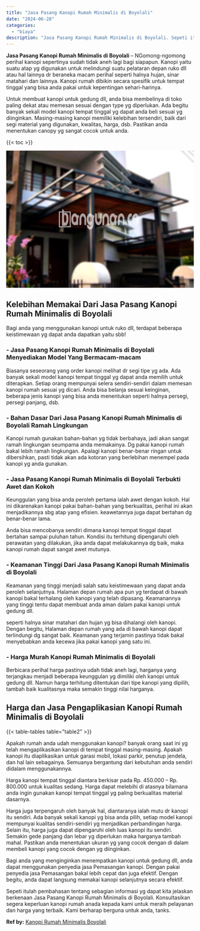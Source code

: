 ```yaml
---
title: "Jasa Pasang Kanopi Rumah Minimalis di Boyolali"
date: "2024-06-28"
categories: 
  - "biaya"
description: "Jasa Pasang Kanopi Rumah Minimalis di Boyolali. Sepeti itulah pembahasan tentang sebagian informasi yg dapat kita jelaskan berkenaan Jasa Pasang Kanopi Rumah..."
---
```


**Jasa Pasang Kanopi Rumah Minimalis di Boyolali** – NGomong-ngomong perihal kanopi sepertinya sudah tidak aneh lagi bagi siapapun. Kanopi yaitu suatu atap yg digunakan untuk melindungi suatu pelataran depan ruko dll atau hal lainnya dr beraneka macam perihal seperti halnya hujan, sinar matahari dan lainnya. Kanopi rumah dibikin secara spesifik untuk tempat tinggal yang bisa anda pakai untuk kepentingan sehari-harinya.

Untuk membuat kanopi untuk gedung dll, anda bisa membelinya di toko paling dekat atau memesan sesuai dengan type yg diperlukan. Ada begitu banyak sekali model kanopi tempat tinggal yg dapat anda beli sesuai yg diinginkan. Masing-masing kanopi memiliki kelebihan tersendiri, baik dari segi material yang digunakan, kwalitas, harga, dsb. Pastikan anda menentukan canopy yg sangat cocok untuk anda.

{{< toc >}}

![Jasa Pasang Kanopi Rumah Minimalis di Boyolali](/images/harga-kanopi-minimalis-09.png)

## Kelebihan Memakai Dari Jasa Pasang Kanopi Rumah Minimalis di Boyolali

Bagi anda yang menggunakan kanopi untuk ruko dll, terdapat beberapa keistimewaan yg dapat anda dapatkan yaitu sbb!

### \- Jasa Pasang Kanopi Rumah Minimalis di Boyolali Menyediakan Model Yang Bermacam-macam

Biasanya seseorang yang order kanopi melihat dr segi tipe yg ada. Ada banyak sekali model kanopi tempat tinggal yg dapat anda memilih untuk diterapkan. Setiap orang mempunyai selera sendiri-sendiri dalam memesan kanopi rumah sesuai yg dicari. Anda bisa belanja sesuai keinginan, beberapa jenis kanopi yang bisa anda menentukan seperti halnya persegi, persegi panjang, dsb.

### \- Bahan Dasar Dari Jasa Pasang Kanopi Rumah Minimalis di Boyolali Ramah Lingkungan

Kanopi rumah gunakan bahan-bahan yg tidak berbahaya, jadi akan sangat ramah lingkungan seumpama anda memakainya. Dg pakai kanopi rumah bakal lebih ramah lingkungan. Apalagi kanopi benar-benar ringan untuk dibersihkan, pasti tidak akan ada kotoran yang berlebihan menempel pada kanopi yg anda gunakan.

### \- Jasa Pasang Kanopi Rumah Minimalis di Boyolali Terbukti Awet dan Kokoh

Keunggulan yang bisa anda peroleh pertama ialah awet dengan kokoh. Hal ini dikarenakan kanopi pakai bahan-bahan yang berkualitas, perihal ini akan menjadikannya sbg atap yang efisien. keawetannya juga dapat bertahan dg benar-benar lama.

Anda bisa mencobanya sendiri dimana kanopi tempat tinggal dapat bertahan sampai puluhan tahun. Kondisi itu terhitung dipengaruhi oleh perawatan yang dilakukan, jika anda dapat melakukannya dg baik, maka kanopi rumah dapat sangat awet mutunya.

### \- Keamanan Tinggi Dari Jasa Pasang Kanopi Rumah Minimalis di Boyolali

Keamanan yang tinggi menjadi salah satu keistimewaan yang dapat anda peroleh selanjutnya. Halaman depan rumah apa pun yg terdapat di bawah kanopi bakal terhalang oleh kanopi yang telah dipasang. Keamanannya yang tinggi tentu dapat membuat anda aman dalam pakai kanopi untuk gedung dll.

seperti halnya sinar matahari dan hujan yg bisa dihalangi oleh kanopi. Dengan begitu, Halaman depan rumah yang ada di bawah kanopi dapat terlindungi dg sangat baik. Keamanan yang terjamin pastinya tidak bakal menyebabkan anda kecewa jika pakai kanopi yang satu ini.

### \- Harga Murah Kanopi Rumah Minimalis di Boyolali

Berbicara perihal harga pastinya udah tidak aneh lagi, harganya yang terjangkau menjadi beberapa keunggulan yg dimiliki oleh kanopi untuk gedung dll. Namun harga terhitung ditentukan dari tipe kanopi yang dipilih, tambah baik kualitasnya maka semakin tinggi nilai harganya.

## Harga dan Jasa Pengaplikasian Kanopi Rumah Minimalis di Boyolali

{{< table-tables table="table2" >}}

Apakah rumah anda udah menggunakan kanopi? banyak orang saat ini yg telah mengaplikasikan kanopi di tempat tinggal masing-masing. Apakah kanopi itu diaplikasikan untuk garasi mobil, lokasi parkir, penutup jendela, dan hal lain sebagainya. Semuanya bergantung dari kebutuhan anda sendiri didalam menggunakannya.

Harga kanopi tempat tinggal diantara berkisar pada Rp. 450.000 – Rp. 800.000 untuk kualitas sedang. Harga dapat melebihi di atasnya bilamana anda ingin gunakan kanopi tempat tinggal yg paling berkualitas material dasarnya.

Harga juga terpengaruh oleh banyak hal, diantaranya ialah mutu dr kanopi itu sendiri. Ada banyak sekali kanopi yg bisa anda pilih, setiap model kanopi mempunyai kualitas sendiri-sendiri yg menjadikan perbandingan harga. Selain itu, harga juga dapat dipengaruhi oleh luas kanopi itu sendiri. Semakin gede panjang dan lebar yg diperlukan maka harganya tambah mahal. Pastikan anda menentukan ukuran yg yang cocok dengan di dalam membeli kanopi yang cocok dengan yg diinginkan.

Bagi anda yang menginginkan menempatkan kanopi untuk gedung dll, anda dapat menggunakan penyedia jasa Pemasangan kanopi. Dengan pakai penyedia jasa Pemasangan bakal lebih cepat dan juga efektif. Dengan begitu, anda dapat langsung memakai kanopi selanjutnya secara efektif.

Sepeti itulah pembahasan tentang sebagian informasi yg dapat kita jelaskan berkenaan Jasa Pasang Kanopi Rumah Minimalis di Boyolali. Konsultasikan segera keperluan kanopi rumah anada kepada kami untuk meraih pelayanan dan harga yang terbaik. Kami berharap berguna untuk anda, tanks.

**Ref by:**  [Kanopi Rumah Minimalis Boyolali](https://id.wikipedia.org/wiki/Kanopi)
